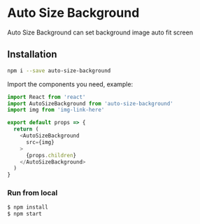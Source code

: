 # Auto Size Background

Auto Size Background can set background image auto fit screen

## Installation

```sh
npm i --save auto-size-background
```

Import the components you need, example:

```js
import React from 'react'
import AutoSizeBackground from 'auto-size-background'
import img from 'img-link-here'

export default props => {
  return (
    <AutoSizeBackground
      src={img}
    >
      {props.children}
    </AutoSizeBackground>
  )
}
```


### Run from local

```bash
$ npm install
$ npm start
```